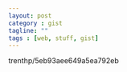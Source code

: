 ```yaml
---
layout: post
category : gist
tagline: ""
tags : [web, stuff, gist]
---
```




trenthp/5eb93aee649a5ea792eb